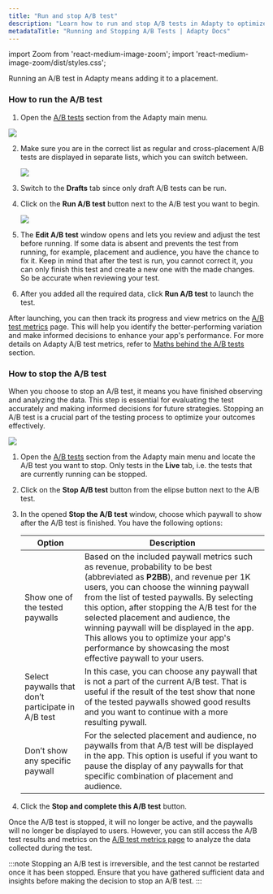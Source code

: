 ```yaml
---
title: "Run and stop A/B test"
description: "Learn how to run and stop A/B tests in Adapty to optimize subscription conversions."
metadataTitle: "Running and Stopping A/B Tests | Adapty Docs"
---
```


import Zoom from 'react-medium-image-zoom';
import 'react-medium-image-zoom/dist/styles.css';

Running an A/B test in Adapty means adding it to a placement. 

### How to run the A/B test

1. Open the [A/B tests](ab-tests) section from the Adapty main menu.

   

<Zoom>
  <img src={require('./img/run-ab-test.webp').default}
  style={{
    border: '1px solid #727272', /* border width and color */
    width: '700px', /* image width */
    display: 'block', /* for alignment */
    margin: '0 auto' /* center alignment */
  }}
/>
</Zoom>



2. Make sure you are in the correct list as regular and cross-placement A/B tests are displayed in separate lists, which you can switch between.

   <Zoom>
     <img src={require('./img/ab-test-type.webp').default}
     style={{
       border: '1px solid #727272', /* border width and color */
       width: '700px', /* image width */
       display: 'block', /* for alignment */
       margin: '0 auto' /* center alignment */
     }}
    />
   </Zoom>

3. Switch to the **Drafts** tab since only draft A/B tests can be run. 

4. Click on the **Run A/B test** button next to the A/B test you want to begin.

   <Zoom>
     <img src={require('./img/run-ab-test.webp').default}
     style={{
       border: '1px solid #727272', /* border width and color */
       width: '700px', /* image width */
       display: 'block', /* for alignment */
       margin: '0 auto' /* center alignment */
     }}
   />
   </Zoom>

5. The **Edit A/B test** window opens and lets you review and adjust the test before running. If some data is absent and prevents the test from running, for example, placement and audience, you have the chance to fix it. Keep in mind that after the test is run, you cannot correct it, you can only finish this test and create a new one with the made changes. So be accurate when reviewing your test.
   
6. After you added all the required data, click **Run A/B test** to launch the test. 

After launching, you can then track its progress and view metrics on the [A/B test metrics](results-and-metrics) page. This will help you identify the better-performing variation and make informed decisions to enhance your app's performance. For more details on Adapty A/B test metrics, refer to [Maths behind the A/B tests](maths-behind-it) section.

### How to stop the A/B test

When you choose to stop an A/B test, it means you have finished observing and analyzing the data. This step is essential for evaluating the test accurately and making informed decisions for future strategies. Stopping an A/B test is a crucial part of the testing process to optimize your outcomes effectively.

<Zoom>
  <img src={require('./img/stop-ab-test.webp').default}
  style={{
    border: 'none', /* border width and color */
    width: '700px', /* image width */
    display: 'block', /* for alignment */
    margin: '0 auto' /* center alignment */
  }}
/>
</Zoom>

1. Open the [A/B tests](https://app.adapty.io/ab-tests) section from the Adapty main menu and locate the A/B test you want to stop. Only tests in the **Live** tab, i.e. the tests that are currently running can be stopped.
2. Click on the **Stop A/B test** button from the elipse button next to the A/B test.
3. In the opened **Stop the A/B test** window, choose which paywall to show after the A/B test is finished. You have the following options:

   | Option                                             | Description                                                  |
   | -------------------------------------------------- | ------------------------------------------------------------ |
   | Show one of the tested paywalls                    | Based on the included paywall metrics such as revenue, probability to be best (abbreviated as **P2BB**), and revenue per 1K users, you can choose the winning paywall from the list of tested paywalls. By selecting this option, after stopping the A/B test for the selected placement and audience, the winning paywall will be displayed in the app. This allows you to optimize your app's performance by showcasing the most effective paywall to your users. |
   | Select paywalls that don’t participate in A/B test | In this case, you can choose any paywall that is not a part of the current A/B test. That is useful if the result of the test show that none of the tested paywalls showed good results and you want to continue with a more resulting pywall. |
   | Don’t show any specific paywall                    | For the selected placement and audience, no paywalls from that A/B test will be displayed in the app. This option is useful if you want to pause the display of any paywalls for that specific combination of placement and audience. |

4. Click the **Stop and complete this A/B test** button.

Once the A/B test is stopped, it will no longer be active, and the paywalls will no longer be displayed to users. However, you can still access the A/B test results and metrics on the [A/B test metrics page](results-and-metrics#metrics-controls) to analyze the data collected during the test.

:::note
Stopping an A/B test is irreversible, and the test cannot be restarted once it has been stopped. Ensure that you have gathered sufficient data and insights before making the decision to stop an A/B test.
:::